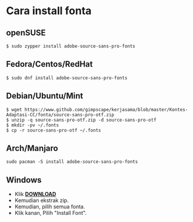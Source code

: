 # Cara install fonta

## openSUSE
```
$ sudo zypper install adobe-source-sans-pro-fonts
```

## Fedora/Centos/RedHat
```
$ sudo dnf install adobe-source-sans-pro-fonts
```

## Debian/Ubuntu/Mint
```
$ wget https://www.github.com/gimpscape/kerjasama/blob/master/Kontes-Adaptasi-CC/fonta/source-sans-pro-otf.zip
$ unzip -q source-sans-pro-otf.zip -d source-sans-pro-otf
$ mkdir -pv ~/.fonts
$ cp -r source-sans-pro-otf ~/.fonts
```

## Arch/Manjaro
```
sudo pacman -S install adobe-source-sans-pro-fonts
```
## Windows
* Klik **[DOWNLOAD](https://www.github.com/gimpscape/kerjasama/blob/master/Kontes-Adaptasi-CC/fonta/source-sans-pro-otf.zip)**
* Kemudian ekstrak zip.
* Kemudian, pilih semua fonta.
* Klik kanan, Pilih "Install Font".
